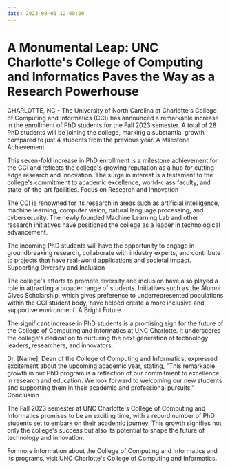 ```yaml
---
date: 2023-08-01 12:00:00
---
```


# A Monumental Leap: UNC Charlotte's College of Computing and Informatics Paves the Way as a Research Powerhouse

CHARLOTTE, NC - The University of North Carolina at Charlotte's College of Computing and Informatics (CCI) has announced a remarkable increase in the enrollment of PhD students for the Fall 2023 semester. A total of 28 PhD students will be joining the college, marking a substantial growth compared to just 4 students from the previous year.
A Milestone Achievement

<!-- more -->

This seven-fold increase in PhD enrollment is a milestone achievement for the CCI and reflects the college's growing reputation as a hub for cutting-edge research and innovation. The surge in interest is a testament to the college's commitment to academic excellence, world-class faculty, and state-of-the-art facilities.
Focus on Research and Innovation

The CCI is renowned for its research in areas such as artificial intelligence, machine learning, computer vision, natural language processing, and cybersecurity. The newly founded Machine Learning Lab and other research initiatives have positioned the college as a leader in technological advancement.

The incoming PhD students will have the opportunity to engage in groundbreaking research, collaborate with industry experts, and contribute to projects that have real-world applications and societal impact.
Supporting Diversity and Inclusion

The college's efforts to promote diversity and inclusion have also played a role in attracting a broader range of students. Initiatives such as the Alumni Gives Scholarship, which gives preference to underrepresented populations within the CCI student body, have helped create a more inclusive and supportive environment.
A Bright Future

The significant increase in PhD students is a promising sign for the future of the College of Computing and Informatics at UNC Charlotte. It underscores the college's dedication to nurturing the next generation of technology leaders, researchers, and innovators.

Dr. [Name], Dean of the College of Computing and Informatics, expressed excitement about the upcoming academic year, stating, "This remarkable growth in our PhD program is a reflection of our commitment to excellence in research and education. We look forward to welcoming our new students and supporting them in their academic and professional pursuits."
Conclusion

The Fall 2023 semester at UNC Charlotte's College of Computing and Informatics promises to be an exciting time, with a record number of PhD students set to embark on their academic journey. This growth signifies not only the college's success but also its potential to shape the future of technology and innovation.

For more information about the College of Computing and Informatics and its programs, visit UNC Charlotte's College of Computing and Informatics.
